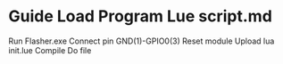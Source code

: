 # Guide Load Program Lue script.md

Run Flasher.exe
Connect pin GND(1)-GPIO0(3)
Reset module
Upload lua init.lue
Compile
Do file
